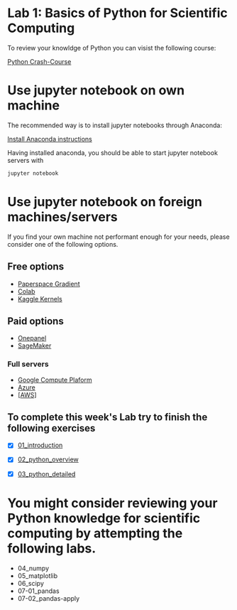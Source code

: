 # Lab 1: Basics of Python for Scientific Computing

To review your knowldge of Python you can visist the following course:

[Python Crash-Course](https://fgnt.github.io/python_crashkurs/#/)

# Use jupyter notebook on own machine

The recommended way is to install jupyter notebooks through Anaconda:

[Install Anaconda instructions](https://docs.anaconda.com/anaconda/install/)

Having installed anaconda, you should be able to start jupyter notebook servers with

```bash
jupyter notebook
```

# Use jupyter notebook on foreign machines/servers

If you find your own machine not performant enough for your needs, please consider one of the following options.

## Free options
* [Paperspace Gradient](https://www.paperspace.com/gradient)
* [Colab](https://colab.research.google.com/)
* [Kaggle Kernels](https://www.kaggle.com/notebooks)

## Paid options
* [Onepanel](https://docs.onepanel.ai/)
* [SageMaker](https://aws.amazon.com/de/sagemaker/)

### Full servers
* [Google Compute Plaform](https://cloud.google.com/compute)
* [Azure](https://azure.microsoft.com/en-gb/)
* [[AWS] ](https://www.aws.com/)

## To complete this week's Lab try to finish the following exercises
- [x]  [01_introduction](https://github.com/baz2024/DBS_ReinforcementLearning24/blob/main/Labs/Lab1/01_introduction.ipynb)
- [x]  [02_python_overview](https://github.com/baz2024/DBS_ReinforcementLearning24/blob/main/Labs/Lab1/02_python_overview.ipynb)

- [x] [03_python_detailed](https://github.com/baz2024/DBS_ReinforcementLearning24/blob/main/Labs/Lab1/03_python_detailed.ipynb)
# You might consider reviewing your Python knowledge for scientific computing by attempting the following labs.
- 04_numpy
- 05_matplotlib
- 06_scipy
- 07-01_pandas
- 07-02_pandas-apply
